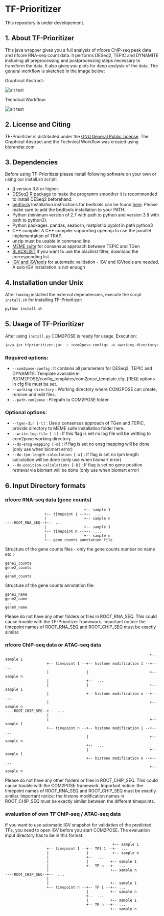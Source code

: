# TF-Prioritizer

This repository is under developement.

## 1. About TF-Prioritizer


This java wrapper gives you a full analysis of nfcore ChIP-seq peak data and nfcore RNA-seq count data. It performs DESeq2, TEPIC and DYNAMITE including all  preprocessing and postprocessing steps necessary to transform the data. It also gives you plots for deep analysis of the data. The general workflow is sketched in the image below:

Graphical Abstract:

![alt text](https://github.com/biomedbigdata/COM2POSE/blob/master/TF_Prioritizer_graphical_abstract.png)


Technical Workflow:

![alt text](https://github.com/biomedbigdata/COM2POSE/blob/master/COM2POSE_framework.png)

## 2. License and Citing

TF-Prioritizer is distributed under the [GNU General Public License](https://www.gnu.org/licenses/gpl-3.0.en.html).
The Graphical Abstract and the Technical Workflow was created using biorender.com.

## 3. Dependencies

Before using TF-Prioritizer please install following software on your own or using our install.sh script:

- [R](https://cran.r-project.org/bin/windows/base/) version 3.8 or higher.
- [DESeq2 R package](http://bioconductor.org/packages/release/bioc/html/DESeq2.html) to make the programm smoother it is recommended to install DESeq2 beforehand.
- [bedtools](https://github.com/arq5x/bedtools2) Installation instructions for bedtools can be found [here](https://bedtools.readthedocs.io/en/latest/content/installation.html). Please make sure to add the bedtools installation to your PATH.
- Python (minimum version of 2.7 with path to python and version 3.8 with path to python3).
- Python packages: pandas, seaborn, matplotlib.pyplot in path python3
- C++ compiler A C++ compiler supporting openmp to use the parallel implementation of TRAP.
- unzip must be usable in command line
- [MEME suite](http://meme-suite.org/doc/download.html) for consensus approach between TEPIC and TGen
- [BLACKLIST](https://github.com/Boyle-Lab/Blacklist/tree/master/lists) if you want to use the blacklist filter, download the corresponding list
- [IGV and IGVtools](http://software.broadinstitute.org/software/igv/download) for automatic validation - IGV and IGVtools are needed. A solo IGV installation is not enough

## 4. Installation under Unix

After having installed the external dependencies, execute the script `install.sh` for installing TF-Prioritizer:

```sh
python install.sh
```
## 5. Usage of TF-Prioritizer

After using `install.py` COM2POSE is ready for usage. 
Execution:
```sh
java jar tfprioritizer.jar -c <com2pose-config> -w <working-directory> -p <path-com2pose> [-t <tgen-dir>] [-l] [-m] [-a] [-b]
```

### Required options: 
- `--com2pose-config` : It contains all parameters for DESeq2, TEPIC and DYNAMITE. Template available in /COM2POSE/config_templates/com2pose_template.cfg. [REQ] options in cfg file must be set.
- `--working-directory` : Working directory where COM2POSE can create, remove and edit files.
- `--path-com2pose` : Filepath to COM2POSE folder.

### Optional options: 
- `--tgen-dir [-t]` : Use a consensus approach of TGen and TEPIC, provide directory to MEME suite installation folder here.
- `--write-log-file [-l]` : If this flag is set no log file will be writting to com2pose working directory.
- `--do-ensg-mapping [-m]` : If flag is set no ensg mapping will be done (only use when biomart error)
- `--do-tpm-length-calculation [-a]` : If flag is set no tpm length calculation will be done (only use when biomart error)
- `--do-position-calculations [-b]` : If flag is set no gene position retrieval via biomart will be done (only use when biomart error)

## 6. Input Directory formats

### nfcore RNA-seq data (gene counts)
```
                                    +-- sample 1
                  +-- timepoint 1 --+--  ...
                  |                 +-- sample n
----ROOT_RNA_SEQ--+--  ...
                  |                 +-- sample 1
                  +-- timepoint n --+--  ...
                  |                 +-- sample n
                  +-- gene counts annotation file
```

Structure of the gene counts files - only the gene counts number no name etc.:
```
gene1_counts
gene2_counts
...
geneX_counts
```

Structure of the gene counts annotation file:
```
gene1_name
gene2_name
...
geneX_name
```

Please do not have any other folders or files in ROOT_RNA_SEQ. This could cause trouble with the TF-Prioritizer framework.
Important notice: the timepoint names of ROOT_RNA_SEQ and ROOT_CHIP_SEQ must be exactly similar. 

### nfcore ChIP-seq data or ATAC-seq data
```
                                                                  +-- sample 1
                   +-- timepoint 1 --+-- histone modification 1 --+-- ...
                   |                 |                            +-- sample n
                   |                 +--  ...
                   |                 |                            +-- sample 1
                   |                 +-- histone modification n --+-- ...
                   |                                              +-- sample n
----ROOT_CHIP_SEQ--+--  ...
                   |
                   |                                              +-- sample 1
                   +-- timepoint n --+-- histone modification 1 --+-- ...
                                     |                            +-- sample n
                                     +--  ...
                                     |                            +-- sample 1
                                     +-- histone modification n --+-- ...
                                                                  +-- sample n
```
Please do not have any other folders or files in ROOT_CHIP_SEQ. This could cause trouble with the COM2POSE framework.
Important notice: the timepoint names of ROOT_RNA_SEQ and ROOT_CHIP_SEQ must be exactly similar. 
Important notice: the histone modification names in ROOT_CHIP_SEQ must be exactly similar between the different timepoints.

### evaluation of own TF ChIP-seq / ATAC-seq data

If you want to use automatic IGV snapshot for validation of the predicted TFs, you need to open IGV before you start COM2POSE.
The evaluation input directory has to be in this format:
```
                                                 +-- sample 1
                   +-- timepoint 1 --+-- TF1 1 --+-- ...
                   |                 |           +-- sample n
                   |                 +--  ...
                   |                 |          +-- sample 1
                   |                 +-- TF n --+-- ...
                   |                            +-- sample n
----ROOT_CHIP_SEQ--+--  ...
                   |
                   |                            +-- sample 1
                   +-- timepoint n --+-- TF 1 --+-- ...
                                     |          +-- sample n
                                     +--  ...
                                     |          +-- sample 1
                                     +-- TF n --+-- ...
                                                +-- sample n
```
